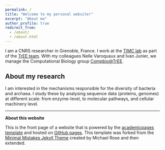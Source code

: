```yaml
---
permalink: /
title: "Welcome to my personal website!"
excerpt: "About me"
author_profile: true
redirect_from: 
  - /about/
  - /about.html
---
```


I am a CNRS researcher in Grenoble, France. I work at the [TIMC lab](https://www.timc.fr/en/) as part of the [TrEE team](https://www.timc.fr/en/tree). 
With my colleagues Nelle Varoquaux and Ivan Junier, we manage the Computational Biology group [Compbio@TrEE](https://tree-timc.github.io/compbio/). 


About my research
------

I am interested in the mechanisms responsible for the diversity of bacteria and archaea. I study these by analysing sequence data (proteins, genomes) at different scale:
from enzyme-level, to molecular pathways, and cellular machinery level. 







------
**About this website**

This is the front page of a website that is powered by the [academicpages template](https://github.com/academicpages/academicpages.github.io) and hosted on [GitHub pages](https://pages.github.com). This template was forked from the [Minimal Mistakes Jekyll Theme](https://mmistakes.github.io/minimal-mistakes/) created by Michael Rose and then extended.
